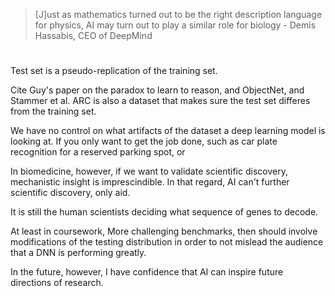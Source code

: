 > [J]ust as mathematics turned out to be the right description language for physics, AI may turn out to play a similar role for biology - Demis Hassabis, CEO of DeepMind

# 

Test set is a pseudo-replication of the training set.

Cite Guy's paper on the paradox to learn to reason, and ObjectNet, and Stammer et al. ARC is also a dataset that makes sure the test set differes from the training set.  

We have no control on what artifacts of the dataset a deep learning model is looking at. If you only want to get the job done, such as car plate recognition for a reserved parking spot, or 

In biomedicine, however, if we want to validate scientific discovery, mechanistic insight is imprescindible. In that regard, AI can't further scientific discovery, only aid. 

It is still the human scientists deciding what sequence of genes to decode. 

At least in coursework, More challenging benchmarks, then should involve modifications of the testing distribution in order to not mislead the audience that a DNN is performing greatly. 

In the future, however, I have confidence that AI can inspire future directions of research. 
